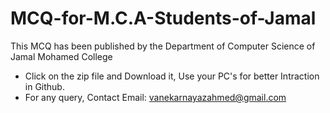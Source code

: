 # MCQ-for-M.C.A-Students-of-Jamal
This MCQ has been published by the Department of Computer Science of Jamal Mohamed College


* Click on the zip file and Download it, Use your PC's for better Intraction in Github.
* For any query, Contact Email: vanekarnayazahmed@gmail.com
